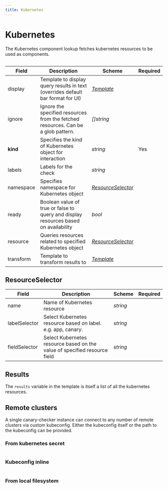 ```yaml
---
title: Kubernetes
---
```


# <Icon name="k8s" /> Kubernetes

The Kubernetes component lookup fetches kubernetes resources to be used as components.

```yaml title="kube-configmap-components.yaml"  file=<rootDir>/modules/canary-checker/fixtures/topology/kubernetes-lookup.yaml {14-22}

```

| Field     | Description                                                                         | Scheme                                            | Required |
| --------- | ----------------------------------------------------------------------------------- | ------------------------------------------------- | -------- |
| display   | Template to display query results in text (overrides default bar format for UI)     | [_Template_](/guide/topology/concepts/templating) |          |
| ignore    | Ignore the specified resources from the fetched resources. Can be a glob pattern.   | _[]string_                                        |          |
| **kind**  | Specifies the kind of Kubernetes object for interaction                             | _string_                                          | Yes      |
| labels    | Labels for the check                                                                | _string_                                          |          |
| namespace | Specifies namespace for Kubernetes object                                           | [_ResourceSelector_](#resourceselector)           |          |
| ready     | Boolean value of true or false to query and display resources based on availability | _bool_                                            |          |
| resource  | Queries resources related to specified Kubernetes object                            | [_ResourceSelector_](#resourceselector)           |          |
| transform | Template to transform results to                                                    | [_Template_](/guide/topology/concepts/templating) |          |

## ResourceSelector

| Field         | Description                                                               | Scheme   | Required |
| ------------- | ------------------------------------------------------------------------- | -------- | -------- |
| name          | Name of Kubernetes resource                                               | _string_ |          |
| labelSelector | Select Kubernetes resource based on label. e.g. app, canary.              | _string_ |          |
| fieldSelector | Select Kubernetes resource based on the value of specified resource field | _string_ |          |

## Results

The `results` variable in the template is itself a list of all the kubernetes resources.

## Remote clusters

A single canary-checker instance can connect to any number of remote clusters via custom kubeconfig.
Either the kubeconfig itself or the path to the kubeconfig can be provided.

### From kubernetes secret

```yaml title="remote-cluster.yaml"  file=<rootDir>/modules/canary-checker/fixtures/topology/kubernetes-lookup-kubeconfig-from-secrets.yaml {23-27}

```

### Kubeconfig inline

```yaml title="remote-cluster.yaml"  file=<rootDir>/modules/canary-checker/fixtures/topology/kubernetes-lookup-inline-configmap.yaml {22-48}

```

### From local filesystem

```yaml title="remote-cluster.yaml"  file=<rootDir>/modules/canary-checker/fixtures/topology/kubernetes-lookup-kubeconfig-from-file.yaml {22-23}

```
